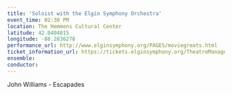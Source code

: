 ```yaml
---
title: 'Soloist with the Elgin Symphony Orchestra'
event_time: 02:30 PM
location: The Hemmens Cultural Center
latitude: 42.0404015
longitude: -88.2836278
performance_url: http://www.elginsymphony.org/PAGES/moviegreats.html
ticket_information_url: https://tickets.elginsymphony.org/TheatreManager/1/tmEvent/tmEvent952.html 
ensemble: 
conductor: 
---
```

John Williams - Escapades